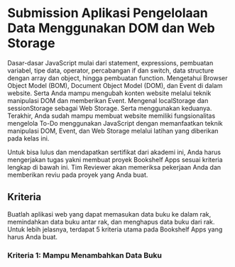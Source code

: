 # Submission Aplikasi Pengelolaan Data Menggunakan DOM dan Web Storage
Dasar-dasar JavaScript mulai dari statement, expressions, pembuatan variabel, tipe data, operator, percabangan if dan switch, data structure dengan array dan object, hingga pembuatan function.
Mengetahui Browser Object Model (BOM), Document Object Model (DOM), dan Event di dalam website. Serta Anda mampu mengubah konten website melalui teknik manipulasi DOM dan memberikan Event.
Mengenal localStorage dan sessionStorage sebagai Web Storage. Serta menggunakan keduanya.
Terakhir, Anda sudah mampu membuat website memiliki fungsionalitas mengelola To-Do menggunakan JavaScript dengan memanfaatkan teknik manipulasi DOM, Event, dan Web Storage melalui latihan yang diberikan pada kelas ini.

Untuk bisa lulus dan mendapatkan sertifikat dari akademi ini, Anda harus mengerjakan tugas yakni membuat proyek Bookshelf Apps sesuai kriteria lengkap di bawah ini. Tim Reviewer akan memeriksa pekerjaan Anda dan memberikan reviu pada proyek yang Anda buat.
## Kriteria
Buatlah aplikasi web yang dapat memasukan data buku ke dalam rak, memindahkan data buku antar rak, dan menghapus data buku dari rak. 
Untuk lebih jelasnya, terdapat 5 kriteria utama pada Bookshelf Apps yang harus Anda buat.
### Kriteria 1: Mampu Menambahkan Data Buku
